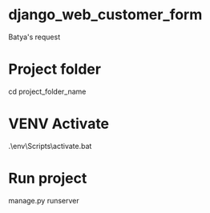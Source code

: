 # django_web_customer_form
Batya's request

# Project folder
cd project_folder_name

# VENV Activate
.\env\Scripts\activate.bat

# Run project
manage.py runserver
